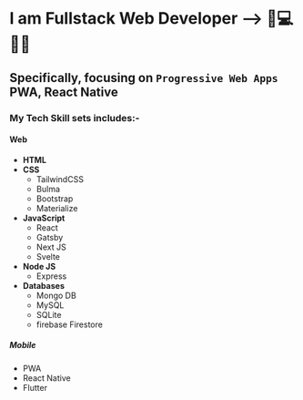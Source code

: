 # I am Fullstack Web Developer -->  🚀💻👨‍💻
## Specifically, focusing on `Progressive Web Apps` **PWA**, React Native

### My Tech Skill sets includes:-

#### Web
- **HTML**
- **CSS**
  - TailwindCSS
  - Bulma 
  - Bootstrap
  - Materialize
- **JavaScript**
  - React
   - Gatsby
   - Next JS
  - Svelte
- **Node JS**
  - Express
- **Databases**
  - Mongo DB
  - MySQL
  - SQLite
  - firebase Firestore
##### Mobile
 - PWA
 - React Native
 - Flutter
 

